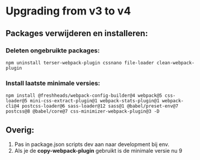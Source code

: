 # Upgrading from v3 to v4

## Packages verwijderen en installeren:

### Deleten ongebruikte packages:
`npm uninstall terser-webpack-plugin cssnano file-loader clean-webpack-plugin`

### Install laatste minimale versies:
`npm install @freshheads/webpack-config-builder@4 webpack@5 css-loader@5 mini-css-extract-plugin@1 webpack-stats-plugin@1 webpack-cli@4 postcss-loader@6 sass-loader@12 sass@1 @babel/preset-env@7 postcss@8 @babel/core@7 css-minimizer-webpack-plugin@3 -D`

## Overig:

1. Pas in package.json scripts dev aan naar development bij env. 
2. Als je de **copy-webpack-plugin** gebruikt is de minimale versie nu 9

